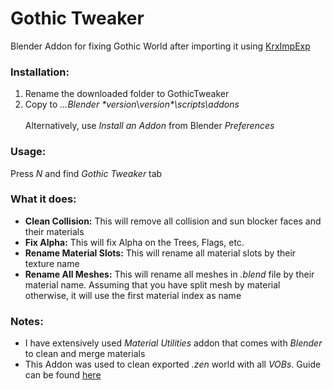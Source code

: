 # Gothic Tweaker
Blender Addon for fixing Gothic World after importing it using [KrxImpExp](https://gitlab.com/Patrix9999/krximpexp)

### Installation:
1. Rename the downloaded folder to GothicTweaker
2. Copy to *...Blender \*version*\\*version\*\scripts\addons*<br><br>
Alternatively, use *Install an Addon* from Blender *Preferences*

### Usage:
Press *N* and find *Gothic Tweaker* tab

### What it does:
* **Clean Collision:** This will remove all collision and sun blocker faces and their materials
* **Fix Alpha:** This will fix Alpha on the Trees, Flags, etc.
* **Rename Material Slots:** This will rename all material slots by their texture name
* **Rename All Meshes:** This will rename all meshes in *.blend* file by their material name. Assuming that you have split mesh by material otherwise, it will use the first material index as name

### Notes:
* I have extensively used *Material Utilities* addon that comes with *Blender* to clean and merge materials
* This Addon was used to clean exported *.zen* world with all *VOBs*. Guide can be found [here](https://telegra.ph/How-to-export-all-VOBs-from-ZEN-02-26)

